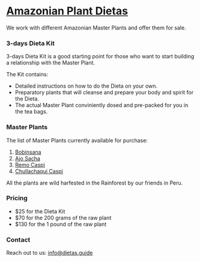 # [Amazonian Plant Dietas](./)

We work with different Amazonian Master Plants and offer them for sale.

### 3-days Dieta Kit

3-days Dieta Kit is a good starting point for those who want to start building a relationship with the Master Plant. 

The Kit contains:
- Detailed instructions on how to do the Dieta on your own.
- Preparatory plants that will cleanse and prepare your body and spirit for the Dieta.
- The actual Master Plant conviniently dosed and pre-packed for you in the tea bags.

### Master Plants

The list of Master Plants currently available for purchase:
1. [Bobinsana](./bobinsana)
2. [Ajo Sacha](./ajosacha)
3. [Remo Caspi](./remo)
4. [Chullachaqui Caspi](./chullachaqui)

All the plants are wild harfested in the Rainforest by our friends in Peru.

### Pricing

- $25 for the Dieta Kit
- $70 for the 200 grams of the raw plant
- $130 for the 1 pound of the raw plant

### Contact

Reach out to us: info@dietas.guide
